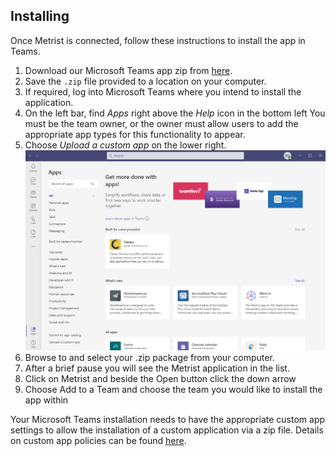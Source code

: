 ## Installing

Once Metrist is connected, follow these instructions to install the app in Teams.

1. Download our Microsoft Teams app zip from [here](https://app.metrist.io/distributions/%2Fapps%2F).
2. Save the `.zip` file provided to a location on your computer.
3. If required, log into Microsoft Teams where you intend to install the application.
4. On the left bar, find _Apps_ right above the _Help_ icon in the bottom left You must be the team owner, or the owner must allow users to add the appropriate app types for this functionality to appear.
5. Choose _Upload a custom app_ on the lower right.
![Teams Install](https://raw.githubusercontent.com/Metrist-Software/product-docs/main/images/teams.png)
6. Browse to and select your .zip package from your computer.
7. After a brief pause you will see the Metrist application in the list.
8. Click on Metrist and beside the Open button click the down arrow
9. Choose Add to a Team and choose the team you would like to install the app within

Your Microsoft Teams installation needs to have the appropriate custom app settings to allow the installation of a custom application via a zip file. Details on custom app policies can be found [here](https://learn.microsoft.com/en-us/microsoftteams/teams-custom-app-policies-and-settings).
